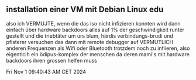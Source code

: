 ## installation einer VM mit Debian Linux edu

also ich VERMUJTE, wenn die das iso nicht infizieren konnten wird dann einfach über hardware backdoors alles auf 1% der geschwindigkeit runter gestellt und die triebtäter um urs blum, härdis verbindungs-brudi und pfisterer versuchen das dann mit remote debugger auf VERMUTLICH anderen Frequenzen als Wifi oder Bluetooth trotzdem noch zu infiieren, also eigentlcih ein ödipus-komplex der menschen da deren mami's mit hardware backdoors ihren grossen helfen muss


Fri Nov  1 09:40:43 AM CET 2024
